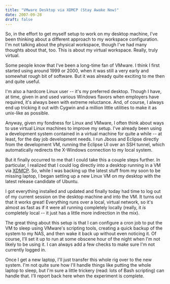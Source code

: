 ```yaml
---
title: "VMware Desktop via XDMCP (Stay Awake Now)"
date: 2007-09-28
draft: false
---
```

So, in the effort to get myself setup to work on my desktop machine, I've been thinking about a different approach to my workspace configuration. I'm not talking about the physical workspace, though I've had many thoughts about that, too. This is about my virtual workspace. Really, truly virtual.  

Some people know that I've been a long-time fan of VMware. I think I first started using around 1999 or 2000, when it was still a very early and somewhat rough bit of software. But it was already quite exciting to me then and quite useful.

I'm also a hardcore Linux user -- it's my preferred desktop. Though I have, at time, given in and used various Windows flavors when employers have required, it's always been with extreme reluctance. And, of course, I always end up tricking it out with Cygwin and a million little utilities to make it as unix-like as possible.  

Anyway, given my fondness for Linux and VMware, I often think about ways to use virtual Linux machines to improve my setup. I've already been using a development system contained in a virtual machine for quite a while -- at least, for the day job development needs. I run Jboss and Eclipse directly from the development VM, running the Eclipse UI over an SSH tunnel, which automatically redirects the X-Windows connection to my local system.  

But it finally occurred to me that I could take this a couple steps further. In particular, I realized that I could log directly into a desktop running in a VM via [XDMCP](http://en.wikipedia.org/wiki/XDMCP "XDMCP"). So, while I was backing up the latest stuff from my soon to be missing laptop, I began setting up a new Linux VM on my desktop with the latest release candidate of Ubuntu.

I got everything installed and updated and finally today had time to log out of my current session on the desktop machine and into the VM. It turns out that it works great! Everything runs over a local, virtual network, so it's almost as fast as if it were all running completely locally (really, it _is_ completely local -- it just has a little more indirection in the mix).  

The great thing about this setup is that I can configure a cron job to put the VM to sleep using VMware's scripting tools, creating a quick backup of the system to my NAS, and then wake it back up without even noticing it. Of course, I'll set it up to run at some obscene hour of the night when I'm not likely to be using it. I can always add a few checks to make sure I'm not currently logged in.  

Once I get a new laptop, I'll just transfer this whole rig over to the new system. I'm not quite sure how I'll handle things like putting the whole laptop to sleep, but I'm sure a little trickery (read: lots of Bash scripting) can handle that. I'll report back here when the experiment is complete.
